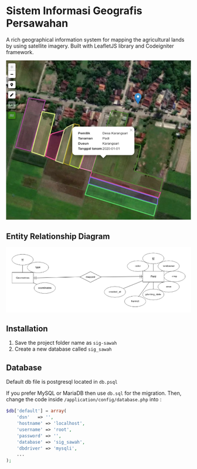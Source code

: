 # Sistem Informasi Geografis Persawahan
A rich geographical information system for mapping the agricultural lands by using satellite imagery. Built with LeafletJS library and Codeigniter framework.

![](./ss.png)

## Entity Relationship Diagram
![](./erd.png)

## Installation
1. Save the project folder name as `sig-sawah`
2. Create a new database called `sig_sawah`

## Database
Default db file is postgresql located in `db.psql`

If you prefer MySQL or MariaDB then use `db.sql` for the migration. Then, change the code inside `/application/config/database.php` into :

```php
$db['default'] = array(
	'dsn'	=> '',
	'hostname' => 'localhost',
	'username' => 'root',
	'password' => '',
	'database' => 'sig_sawah',
	'dbdriver' => 'mysqli',
	...
);
```

